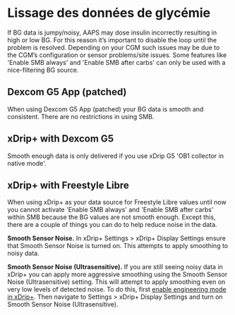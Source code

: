 # Lissage des données de glycémie

If BG data is jumpy/noisy, AAPS may dose insulin incorrectly resulting in high or low BG. For this reason it’s important to disable the loop until the problem is resolved. Depending on your CGM such issues may be due to the CGM’s configuration or sensor problems/site issues. Some features like 'Enable SMB always' and 'Enable SMB after carbs' can only be used with a nice-filtering BG source.

## Dexcom G5 App (patched)

When using Dexcom G5 App (patched) your BG data is smooth and consistent. There are no restrictions in using SMB.

## xDrip+ with Dexcom G5

Smooth enough data is only delivered if you use xDrip G5 'OB1 collector in native mode'.

## xDrip+ with Freestyle Libre

When using xDrip+ as your data source for Freestyle Libre values until now you cannot activate 'Enable SMB always' and 'Enable SMB after carbs' within SMB because the BG values are not smooth enough. Except this, there are a couple of things you can do to help reduce noise in the data.

**Smooth Sensor Noise.** In xDrip+ Settings > xDrip+ Display Settings ensure that Smooth Sensor Noise is turned on. This attempts to apply smoothing to noisy data.

**Smooth Sensor Noise (Ultrasensitive).** If you are still seeing noisy data in xDrip+ you can apply more aggressive smoothing using the Smooth Sensor Noise (Ultrasensitive) setting. This will attempt to apply smoothing even on very low levels of detected noise. To do this, first [enable engineering mode in xDrip+](https://github.com/MilosKozak/AndroidAPS/wiki/Enabling-Engineering-Mode-in-xDrip). Then navigate to Settings > xDrip+ Display Settings and turn on Smooth Sensor Noise (Ultrasensitive).